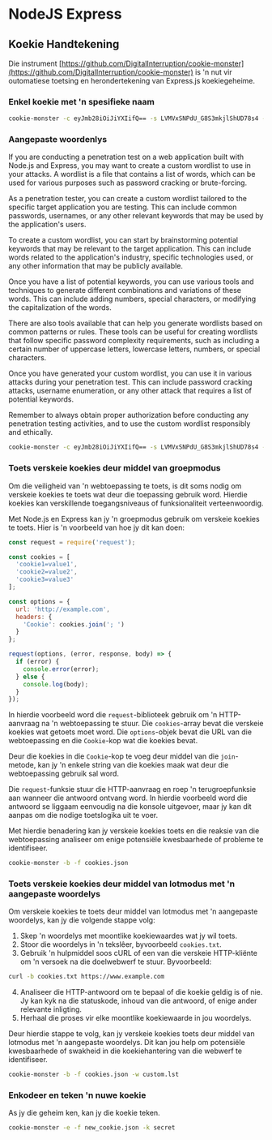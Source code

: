 # NodeJS Express

## Koekie Handtekening

Die instrument [https://github.com/DigitalInterruption/cookie-monster](https://github.com/DigitalInterruption/cookie-monster) is 'n nut vir outomatiese toetsing en herondertekening van Express.js koekiegeheime.

### Enkel koekie met 'n spesifieke naam
```bash
cookie-monster -c eyJmb28iOiJiYXIifQ== -s LVMVxSNPdU_G8S3mkjlShUD78s4 -n session
```
### Aangepaste woordenlys

If you are conducting a penetration test on a web application built with Node.js and Express, you may want to create a custom wordlist to use in your attacks. A wordlist is a file that contains a list of words, which can be used for various purposes such as password cracking or brute-forcing.

As a penetration tester, you can create a custom wordlist tailored to the specific target application you are testing. This can include common passwords, usernames, or any other relevant keywords that may be used by the application's users.

To create a custom wordlist, you can start by brainstorming potential keywords that may be relevant to the target application. This can include words related to the application's industry, specific technologies used, or any other information that may be publicly available.

Once you have a list of potential keywords, you can use various tools and techniques to generate different combinations and variations of these words. This can include adding numbers, special characters, or modifying the capitalization of the words.

There are also tools available that can help you generate wordlists based on common patterns or rules. These tools can be useful for creating wordlists that follow specific password complexity requirements, such as including a certain number of uppercase letters, lowercase letters, numbers, or special characters.

Once you have generated your custom wordlist, you can use it in various attacks during your penetration test. This can include password cracking attacks, username enumeration, or any other attack that requires a list of potential keywords.

Remember to always obtain proper authorization before conducting any penetration testing activities, and to use the custom wordlist responsibly and ethically.
```bash
cookie-monster -c eyJmb28iOiJiYXIifQ== -s LVMVxSNPdU_G8S3mkjlShUD78s4 -w custom.lst
```
### Toets verskeie koekies deur middel van groepmodus

Om die veiligheid van 'n webtoepassing te toets, is dit soms nodig om verskeie koekies te toets wat deur die toepassing gebruik word. Hierdie koekies kan verskillende toegangsniveaus of funksionaliteit verteenwoordig. 

Met Node.js en Express kan jy 'n groepmodus gebruik om verskeie koekies te toets. Hier is 'n voorbeeld van hoe jy dit kan doen:

```javascript
const request = require('request');

const cookies = [
  'cookie1=value1',
  'cookie2=value2',
  'cookie3=value3'
];

const options = {
  url: 'http://example.com',
  headers: {
    'Cookie': cookies.join('; ')
  }
};

request(options, (error, response, body) => {
  if (error) {
    console.error(error);
  } else {
    console.log(body);
  }
});
```

In hierdie voorbeeld word die `request`-biblioteek gebruik om 'n HTTP-aanvraag na 'n webtoepassing te stuur. Die `cookies`-array bevat die verskeie koekies wat getoets moet word. Die `options`-objek bevat die URL van die webtoepassing en die `Cookie`-kop wat die koekies bevat. 

Deur die koekies in die `Cookie`-kop te voeg deur middel van die `join`-metode, kan jy 'n enkele string van die koekies maak wat deur die webtoepassing gebruik sal word. 

Die `request`-funksie stuur die HTTP-aanvraag en roep 'n terugroepfunksie aan wanneer die antwoord ontvang word. In hierdie voorbeeld word die antwoord se liggaam eenvoudig na die konsole uitgevoer, maar jy kan dit aanpas om die nodige toetslogika uit te voer.

Met hierdie benadering kan jy verskeie koekies toets en die reaksie van die webtoepassing analiseer om enige potensiële kwesbaarhede of probleme te identifiseer.
```bash
cookie-monster -b -f cookies.json
```
### Toets verskeie koekies deur middel van lotmodus met 'n aangepaste woordelys

Om verskeie koekies te toets deur middel van lotmodus met 'n aangepaste woordelys, kan jy die volgende stappe volg:

1. Skep 'n woordelys met moontlike koekiewaardes wat jy wil toets.
2. Stoor die woordelys in 'n tekslêer, byvoorbeeld `cookies.txt`.
3. Gebruik 'n hulpmiddel soos cURL of een van die verskeie HTTP-kliënte om 'n versoek na die doelwebwerf te stuur. Byvoorbeeld:

```bash
curl -b cookies.txt https://www.example.com
```

4. Analiseer die HTTP-antwoord om te bepaal of die koekie geldig is of nie. Jy kan kyk na die statuskode, inhoud van die antwoord, of enige ander relevante inligting.
5. Herhaal die proses vir elke moontlike koekiewaarde in jou woordelys.

Deur hierdie stappe te volg, kan jy verskeie koekies toets deur middel van lotmodus met 'n aangepaste woordelys. Dit kan jou help om potensiële kwesbaarhede of swakheid in die koekiehantering van die webwerf te identifiseer.
```bash
cookie-monster -b -f cookies.json -w custom.lst
```
### Enkodeer en teken 'n nuwe koekie

As jy die geheim ken, kan jy die koekie teken.
```bash
cookie-monster -e -f new_cookie.json -k secret
```

